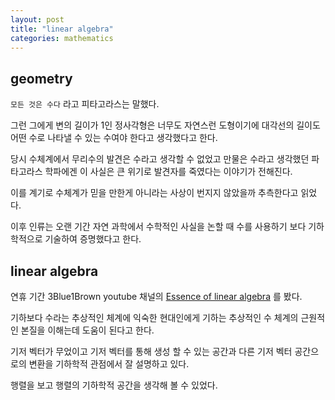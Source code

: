 ```yaml
---
layout: post
title: "linear algebra"
categories: mathematics
---
```


## geometry

`모든 것은 수다` 라고 피타고라스는 말했다.

그런 그에게 변의 길이가 1인 정사각형은 너무도 자연스런 도형이기에 대각선의 길이도 어떤 수로 나타낼 수 있는 수여야 한다고 생각했다고 한다.

당시 수체계에서 무리수의 발견은 수라고 생각할 수 없었고 만물은 수라고 생각했던 파타고라스 학파에겐 이 사실은 큰 위기로 발견자를 죽였다는 이야기가 전해진다.

이를 계기로 수체계가 믿을 만한게 아니라는 사상이 번지지 않았을까 추측한다고 읽었다.

이후 인류는 오랜 기간 자연 과학에서 수학적인 사실을 논할 때 수를 사용하기 보다 기하학적으로 기술하여 증명했다고 한다.  
  

## linear algebra  

연휴 기간 3Blue1Brown youtube 채널의 [Essence of linear algebra](https://www.youtube.com/watch?v=fNk_zzaMoSs&list=PLZHQObOWTQDPD3MizzM2xVFitgF8hE_ab&index=2&ab_channel=3Blue1Brown) 를 봤다.

기하보다 수라는 추상적인 체계에 익숙한 현대인에게 기하는 추상적인 수 체계의 근원적인 본질을 이해는데 도움이 된다고 한다.

기저 벡터가 무었이고 기저 벡터를 통해 생성 할 수 있는 공간과 다른 기저 벡터 공간으로의 변환을 기하학적 관점에서 잘 설명하고 있다.

행렬을 보고 행렬의 기하학적 공간을 생각해 볼 수 있었다.

















































